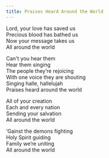 ```yaml
---
title: Praises Heard Around the World
---
```

Lord, your love has saved us\
Precious blood has bathed us\
Now your message takes us\
All around the world

Can't you hear them\
Hear them singing\
The people they’re rejoicing\
With one voice they are shouting\
Singing halle, hallelujah\
Praises heard around the world

All of your creation\
Each and every nation\
Sending your salvation\
All around the world

‘Gainst the demons fighting\
Holy Spirit guiding\
Family we’re uniting\
All around the world
